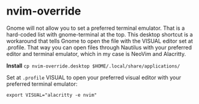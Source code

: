 # nvim-override
Gnome will not allow you to set a preferred terminal emulator. That is a hard-coded list with gnome-terminal at the top. This desktop shortcut is a workaround that tells Gnome to open the file with the VISUAL editor set at .profile. That way you can open files through Nautilus with your preferred editor and terminal emulator, which in my case is NeoVim and Alacritty.

**Install**
`cp nvim-override.desktop $HOME/.local/share/applications/`

Set at `.profile` VISUAL to open your preferred visual editor with your preferred terminal emulator:

```
export VISUAL="alacritty -e nvim"
```

